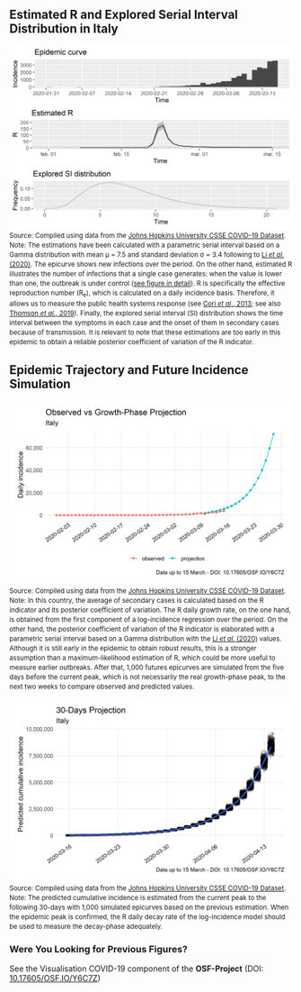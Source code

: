 ## Estimated R and Explored Serial Interval Distribution in Italy

[![R](https://raw.githubusercontent.com/bgonzalezbustamante/COVID-19-South-America/master/docs/images/Figures/R_ITA.png)](https://raw.githubusercontent.com/bgonzalezbustamante/COVID-19-South-America/master/docs/Figures/20200315/R_ITA.png)
<small>Source: Compiled using data from the [Johns Hopkins University CSSE COVID-19 Dataset](https://github.com/CSSEGISandData/COVID-19/tree/master/csse_covid_19_data/csse_covid_19_time_series).</small> <br />
<small>Note: The estimations have been calculated with a parametric serial interval based on a Gamma distribution with mean μ = 7.5 and standard deviation σ = 3.4 following to [Li *et al.* (2020)](https://www.nejm.org/doi/full/10.1056/NEJMoa2001316). The epicurve shows new infections over the period. On the other hand, estimated R illustrates the number of infections that a single case generates: when the value is lower than one, the outbreak is under control ([see figure in detail](https://raw.githubusercontent.com/bgonzalezbustamante/COVID-19-South-America/master/docs/images/Figures/Re_ITA.png)). R is specifically the effective reproduction number (R<sub>e</sub>), which is calculated on a daily incidence basis. Therefore, it allows us to measure the public health systems response (see [Cori *et al*., 2013](https://dx.doi.org/10.1093%2Faje%2Fkwt133); see also [Thomson *et al.*, 2019](https://doi.org/10.1016/j.epidem.2019.100356)). Finally, the explored serial interval (SI) distribution shows the time interval between the symptoms in each case and the onset of them in secondary cases because of transmission. It is relevant to note that these estimations are too early in this epidemic to obtain a reliable posterior coefficient of variation of the R indicator.</small>

## Epidemic Trajectory and Future Incidence Simulation

[![Growth](https://raw.githubusercontent.com/bgonzalezbustamante/COVID-19-South-America/master/docs/images/Projections/growth_ITA.png)](https://raw.githubusercontent.com/bgonzalezbustamante/COVID-19-South-America/master/docs/images/Projections/growth_ITA.png)
<small>Source: Compiled using data from the [Johns Hopkins University CSSE COVID-19 Dataset](https://github.com/CSSEGISandData/COVID-19/tree/master/csse_covid_19_data/csse_covid_19_time_series).</small> <br />
<small>Note: In this country, the average of secondary cases is calculated based on the R indicator and its posterior coefficient of variation. The R daily growth rate, on the one hand, is obtained from the first component of a log-incidence regression over the period. On the other hand, the posterior coefficient of variation of the R indicator is elaborated with a parametric serial interval based on a Gamma distribution with the [Li *et al.* (2020)](https://www.nejm.org/doi/full/10.1056/NEJMoa2001316) values. Although it is still early in the epidemic to obtain robust results, this is a stronger assumption than a maximum-likelihood estimation of R, which could be more useful to measure earlier outbreaks. After that, 1,000 futures epicurves are simulated from the five days before the current peak, which is not necessarily the real growth-phase peak, to the next two weeks to compare observed and predicted values.</small>

[![Projection](https://raw.githubusercontent.com/bgonzalezbustamante/COVID-19-South-America/master/docs/images/Projections/proj_ITA.png)](https://raw.githubusercontent.com/bgonzalezbustamante/COVID-19-South-America/master/docs/images/Projections/proj_ITA.png)
<small>Source: Compiled using data from the [Johns Hopkins University CSSE COVID-19 Dataset](https://github.com/CSSEGISandData/COVID-19/tree/master/csse_covid_19_data/csse_covid_19_time_series).</small> <br />
<small>Note: The predicted cumulative incidence is estimated from the current peak to the following 30-days with 1,000 simulated epicurves based on the previous estimation. When the epidemic peak is confirmed, the R daily decay rate of the log-incidence model should be used to measure the decay-phase adequately.</small>

### Were You Looking for Previous Figures?

See the Visualisation COVID-19 component of the **OSF-Project** (DOI: [10.17605/OSF.IO/Y6C7Z](http://doi.org/10.17605/OSF.IO/Y6C7Z))

